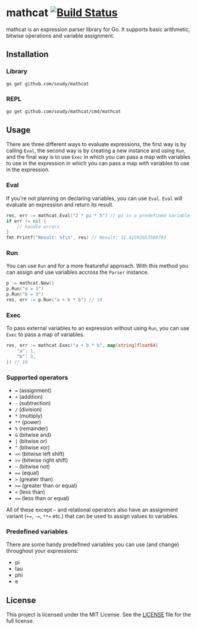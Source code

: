 mathcat [![Build Status](https://travis-ci.org/soudy/mathcat.svg?branch=master)](https://travis-ci.org/soudy/mathcat)
===============
mathcat is an expression parser library for Go. It supports basic arithmetic,
bitwise operations and variable assignment.

## Installation
### Library
```bash
go get github.com/soudy/mathcat
```

### REPL
```bash
go get github.com/soudy/mathcat/cmd/mathcat
```

## Usage
There are three different ways to evaluate expressions, the first way is by
calling `Eval`, the second way is by creating a new instance and using `Run`,
and the final way is to use `Exec` in which you can pass a map with variables to
use in the expression in which you can pass a map with variables to use in the
expression.

### Eval
If you're not planning on declaring variables, you can use `Eval`. `Eval`
will evaluate an expression and return its result.

```go
res, err := mathcat.Eval("2 * pi * 5") // pi is a predefined variable
if err != nil {
    // handle errors
}
fmt.Printf("Result: %f\n", res) // Result: 31.41592653589793
```

### Run
You can use `Run` and for a more featureful approach. With this method you can
assign and use variables accross the `Parser` instance.

```go
p := mathcat.New()
p.Run("a = 1")
p.Run("b = 3")
res, err := p.Run("a + b * b") // 10
```

### Exec
To pass external variables to an expression without using `Run`, you can use
`Exec` to pass a map of variables.

```go
res, err := mathcat.Exec("a + b * b", map[string]float64{
    "a": 1,
    "b": 3,
}) // 10
```


### Supported operators
- `=` (assignment)
- `+` (addition)
- `-` (subtraction)
- `/` (division)
- `*` (multiply)
- `**` (power)
- `%` (remainder)
- `&` (bitwise and)
- `|` (bitwise or)
- `^` (bitwise xor)
- `<<` (bitwise left shift)
- `>>` (bitwise right shift)
- `~` (bitwise not)
- `==` (equal)
- `>` (greater than)
- `>=` (greater than or equal)
- `<` (less than)
- `<=` (less than or equal)

All of these except `~` and relational operators also have an assignment
variant (`+=`, `-=`, `**=` etc.) that can be used to assign values to variables.

### Predefined variables
There are some handy predefined variables you can use (and change) throughout
your expressions:

- pi
- tau
- phi
- e

## License
This project is licensed under the MIT License. See the [LICENSE](https://github.com/soudy/mathcat/blob/master/LICENSE) file for the full license.
